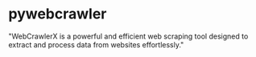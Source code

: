 # pywebcrawler
"WebCrawlerX is a powerful and efficient web scraping tool designed to extract and process data from websites effortlessly."
